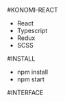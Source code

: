 #KONOMI-REACT

 - React
 - Typescript
 - Redux
 - SCSS

#INSTALL

 - npm install
 - npm start

 #INTERFACE
 
 
